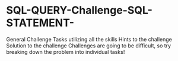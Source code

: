 # SQL-QUERY-Challenge-SQL-STATEMENT-
General Challenge Tasks utilizing all the skills  Hints to the challenge Solution to the challenge  Challenges are going to be difficult, so try breaking down the problem into individual tasks! 
